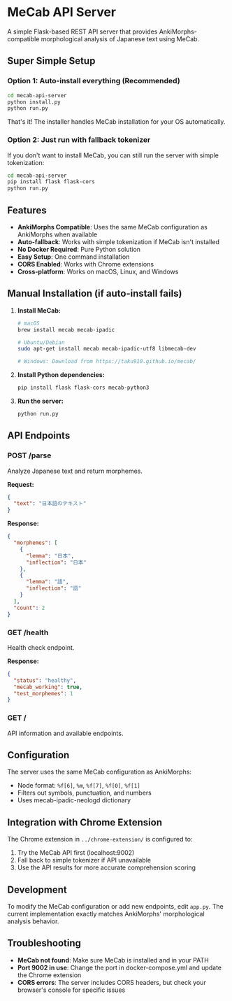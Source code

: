 # MeCab API Server

A simple Flask-based REST API server that provides AnkiMorphs-compatible morphological analysis of Japanese text using MeCab.

## Super Simple Setup

### Option 1: Auto-install everything (Recommended)

```bash
cd mecab-api-server
python install.py
python run.py
```

That's it! The installer handles MeCab installation for your OS automatically.

### Option 2: Just run with fallback tokenizer

If you don't want to install MeCab, you can still run the server with simple tokenization:

```bash
cd mecab-api-server
pip install flask flask-cors
python run.py
```

## Features

- **AnkiMorphs Compatible**: Uses the same MeCab configuration as AnkiMorphs when available
- **Auto-fallback**: Works with simple tokenization if MeCab isn't installed
- **No Docker Required**: Pure Python solution
- **Easy Setup**: One command installation
- **CORS Enabled**: Works with Chrome extensions
- **Cross-platform**: Works on macOS, Linux, and Windows

## Manual Installation (if auto-install fails)

1. **Install MeCab:**
   ```bash
   # macOS
   brew install mecab mecab-ipadic
   
   # Ubuntu/Debian
   sudo apt-get install mecab mecab-ipadic-utf8 libmecab-dev
   
   # Windows: Download from https://taku910.github.io/mecab/
   ```

2. **Install Python dependencies:**
   ```bash
   pip install flask flask-cors mecab-python3
   ```

3. **Run the server:**
   ```bash
   python run.py
   ```

## API Endpoints

### POST /parse

Analyze Japanese text and return morphemes.

**Request:**
```json
{
  "text": "日本語のテキスト"
}
```

**Response:**
```json
{
  "morphemes": [
    {
      "lemma": "日本",
      "inflection": "日本"
    },
    {
      "lemma": "語",
      "inflection": "語"
    }
  ],
  "count": 2
}
```

### GET /health

Health check endpoint.

**Response:**
```json
{
  "status": "healthy",
  "mecab_working": true,
  "test_morphemes": 1
}
```

### GET /

API information and available endpoints.

## Configuration

The server uses the same MeCab configuration as AnkiMorphs:
- Node format: `%f[6]`, `%m`, `%f[7]`, `%f[0]`, `%f[1]`
- Filters out symbols, punctuation, and numbers
- Uses mecab-ipadic-neologd dictionary

## Integration with Chrome Extension

The Chrome extension in `../chrome-extension/` is configured to:
1. Try the MeCab API first (localhost:9002)
2. Fall back to simple tokenizer if API unavailable
3. Use the API results for more accurate comprehension scoring

## Development

To modify the MeCab configuration or add new endpoints, edit `app.py`. The current implementation exactly matches AnkiMorphs' morphological analysis behavior.

## Troubleshooting

- **MeCab not found**: Make sure MeCab is installed and in your PATH
- **Port 9002 in use**: Change the port in docker-compose.yml and update the Chrome extension
- **CORS errors**: The server includes CORS headers, but check your browser's console for specific issues